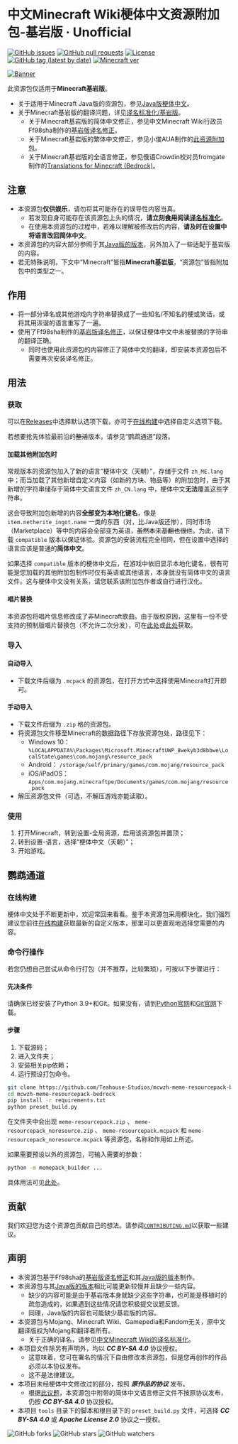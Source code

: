 # 中文Minecraft Wiki梗体中文资源附加包-基岩版 · Unofficial

[![GitHub issues](https://img.shields.io/github/issues/Teahouse-Studios/mcwzh-meme-resourcepack-bedrock?logo=github&style=flat-square)](https://github.com/Teahouse-Studios/mcwzh-meme-resourcepack-bedrock/issues)    [![GitHub pull requests](https://img.shields.io/github/issues-pr/Teahouse-Studios/mcwzh-meme-resourcepack-bedrock?logo=github&style=flat-square)](https://github.com/Teahouse-Studios/mcwzh-meme-resourcepack-bedrock/pulls)    [![License](https://img.shields.io/static/v1?label=License&message=CC%20BY-SA%204.0&color=db2331&style=flat-square&logo=creative%20commons)](https://creativecommons.org/licenses/by-sa/4.0/)    [![GitHub tag (latest by date)](https://img.shields.io/github/v/tag/Teahouse-Studios/mcwzh-meme-resourcepack-bedrock?label=latest%20version&style=flat-square)](https://github.com/Teahouse-Studios/mcwzh-meme-resourcepack-bedrock/releases)    [![Minecraft ver](https://img.shields.io/static/v1?label=Minecraft%20version&message=1.0.4%2B&color=db2331&style=flat-square&logo=)](https://minecraft.net)

[![Banner](https://github.com/Teahouse-Studios/mcwzh-meme-resourcepack/blob/master/materials/zh_meme_banner.png?raw=true)](https://www.mcbbs.net/thread-1005191-1-1.html)

此资源包仅适用于**Minecraft基岩版**。

* 关于适用于Minecraft Java版的资源包，参见[Java版梗体中文](https://github.com/Teahouse-Studios/mcwzh-meme-resourcepack)。
* 关于Minecraft基岩版的翻译问题，详见[译名标准化/基岩版](https://minecraft-zh.gamepedia.com/MCW:译名标准化/基岩版)。
  * 关于Minecraft基岩版的简体中文修正，参见中文Minecraft Wiki行政员Ff98sha制作的[基岩版译名修正](https://github.com/ff98sha/mclangcn)。
  * 关于Minecraft基岩版的繁体中文修正，参见小俊AUA制作的[此资源附加包](https://forum.gamer.com.tw/C.php?bsn=18673&snA=183269)。
  * 关于Minecraft基岩版的全语言修正，参见俄语Crowdin校对员fromgate制作的[Translations for Minecraft (Bedrock)](https://www.curseforge.com/minecraft/mc-addons/translations-for-minecraft)。

## 注意

* 本资源包**仅供娱乐**，请勿将其可能存在的误导性内容当真。
  * 若发现自身可能存在该资源包上头的情况，**请立刻~~食用~~阅读[译名标准化](https://minecraft.fandom.com/zh/wiki/MCW:译名标准化)**。
  * 在使用本资源包的过程中，若难以理解被修改后的内容，**请及时在设置中将语言改回简体中文**。
* 本资源包的内容大部分参照于其[Java版的版本](https://github.com/Teahouse-Studios/mcwzh-meme-resourcepack)，另外加入了一些适配于基岩版的内容。
* 若无特殊说明，下文中“Minecraft”皆指**Minecraft基岩版**，“资源包”皆指附加包中的类型之一。

## 作用

* 将一部分译名或其他游戏内字符串替换成了一些知名/不知名的梗或笑话，或将其用诙谐的语言重写了一遍。
* 使用了Ff98sha制作的[基岩版译名修正](https://github.com/ff98sha/mclangcn)，以保证梗体中文中未被替换的字符串的翻译正确。
  * 同时也使用此资源包的内容修正了简体中文的翻译，即安装本资源包后不需要再次安装译名修正。

## 用法

### 获取

可以在[Releases](https://github.com/Teahouse-Studios/mcwzh-meme-resourcepack-bedrock/releases)中选择默认选项下载，亦可于[在线构建](https://dl.meme.teahou.se/)中选择自定义选项下载。

若想要抢先体验最前沿的~~整活~~版本，请参见“鹦鹉通道”段落。

#### 加载其他附加包时

常规版本的资源包加入了新的语言“梗体中文（天朝）”，存储于文件 `zh_ME.lang` 中；而当加载了其他新增自定义内容（如新的方块、物品等）的附加包时，由于其新增的字符串储存于简体中文语言文件 `zh_CN.lang` 中，梗体中文**无法**覆盖这些字符串。

这会导致附加包新增的内容**全部变为本地化键名**，像是 `item.netherite_ingot.name` 一类的东西（对，比Java版还惨），同时市场（Marketplace）等中的内容会全部变为英语，~~虽然本来基翻也很烂~~。为此，请下载 `compatible` 版本以保证体验。资源包的安装流程完全相同，但在设置中选择的语言应该是普通的**简体中文**。

如果选择 `compatible` 版本的梗体中文后，在游戏中依旧显示本地化键名，很有可能是您加载的其他附加包制作时仅有英语或其他语言，本身就没有简体中文的语言文件。这与梗体中文没有关系，请您联系该附加包作者或自行进行汉化。

#### 唱片替换

本资源包将唱片信息修改成了非Minecraft歌曲。由于版权原因，这里有一份不受支持的预制版唱片替换包（不允许二次分发），可在[此处](https://files.lakejason0.ml/images/0/02/Meme_resourcepack_records.mcpack)或[此处](https://dianliang-oss-1301161188.cos.ap-shanghai.myqcloud.com/zh-meme-respack/Meme_resourcepack_records.mcpack)获取。

### 导入

#### 自动导入

* 下载文件后缀为 `.mcpack` 的资源包，在打开方式中选择使用Minecraft打开即可。

#### 手动导入

* 下载文件后缀为 `.zip` 格的资源包。
* 将资源包文件移至Minecraft的数据路径下存放资源包处，路径见下：
  * Windows 10： `%LOCALAPPDATA%\Packages\Microsoft.MinecraftUWP_8wekyb3d8bbwe\LocalState\games\com.mojang\resource_pack`
  * Android： `/storage/self/primary/games/com.mojang/resource_pack`
  * iOS/iPadOS： `Apps/com.mojang.minecraftpe/Documents/games/com.mojang/resource_pack`
* 解压资源包文件（可选，不解压游戏亦能读取）。

### 使用

1. 打开Minecraft，转到设置-全局资源，启用该资源包并置顶；
2. 转到设置-语言，选择“梗体中文（天朝）”；
3. 开始游戏。

## 鹦鹉通道

### 在线构建

梗体中文处于不断更新中，欢迎常回来看看。鉴于本资源包采用模块化，我们强烈建议您前往[在线构建](https://dl.meme.teahou.se/)获取最新的自定义版本，那里可以更直观地选择您需要的内容。

### 命令行操作

若您仍想自己尝试从命令行打包（并不推荐，比较繁琐），可按以下步骤进行：

#### 先决条件

请确保已经安装了Python 3.9+和Git。如果没有，请到[Python官网](https://www.python.org)和[Git官网](https://www.git-scm.com)下载。

#### 步骤

1. 下载源码；
2. 进入文件夹；
3. 安装相关pip依赖；
4. 运行预设打包命令。

``` sh
git clone https://github.com/Teahouse-Studios/mcwzh-meme-resourcepack-bedrock.git
cd mcwzh-meme-resourcepack-bedrock
pip install -r requirements.txt
python preset_build.py
```

在文件夹中会出现 `meme-resourcepack.zip` 、 `meme-resourcepack_noresource.zip` 、 `meme-resourcepack.mcpack` 和 `meme-resourcepack_noresource.mcpack` 等资源包，名称和作用如上所述。

如果需要预设以外的资源包，可输入需要的参数：

``` bash
python -m memepack_builder ...
```

具体用法可见[此处](https://github.com/Teahouse-Studios/memepack-builder/blob/main/doc/CLI_Manual.zh-hans.md)。

## 贡献

我们欢迎您为这个资源包贡献自己的想法。请参阅[`CONTRIBUTING.md`](./CONTRIBUTING.md)以获取一些建议。

## 声明

* 本资源包基于Ff98sha的[基岩版译名修正](https://github.com/ff98sha/mclangcn)和其[Java版的版本](https://github.com/Teahouse-Studios/mcwzh-meme-resourcepack)制作。
* 本资源包与其[Java版的版本](https://github.com/Teahouse-Studios/mcwzh-meme-resourcepack)相比可能更新较慢并且缺少一些内容。
  * 缺少的内容可能是由于基岩版本身就缺少这些字符串，也可能是移植时的疏忽造成的，如果遇到这些情况请您积极提交议题反馈。
  * 同理，Java版的内容也可能缺少基岩版的内容。
* 本资源包与Mojang、Minecraft Wiki、Gamepedia和Fandom无关，原中文翻译版权为Mojang和翻译者所有。
  * 关于正确的译名，请参见[中文Minecraft Wiki的译名标准化](https://minecraft-zh.gamepedia.com/MCW:译名标准化)。
* 本项目文件除另有声明外，均以 ***CC BY-SA 4.0*** 协议授权。
  * 这意味着，您可在署名的情况下自由修改本资源包，但是您再创作的作品必须以本协议发布。
  * 这不是法律建议。
* 本项目未经梗体中文修改过的部分，按照 ***原作品的协议*** 发布。
  * 根据[此议题](https://github.com/Teahouse-Studios/mcwzh-meme-resourcepack-bedrock/issues/11)，本资源包中附带的简体中文语言修正文件不按原协议发布，仍按 ***CC BY-SA 4.0*** 协议授权。
* 本项目 `tools` 目录下的脚本和根目录下的 `preset_build.py` 文件，可选择 ***CC BY-SA 4.0*** 或 ***Apache License 2.0*** 协议之一授权。

![GitHub forks](https://img.shields.io/github/forks/Teahouse-Studios/mcwzh-meme-resourcepack-bedrock?style=social)    ![GitHub stars](https://img.shields.io/github/stars/Teahouse-Studios/mcwzh-meme-resourcepack-bedrock?style=social)    ![GitHub watchers](https://img.shields.io/github/watchers/Teahouse-Studios/mcwzh-meme-resourcepack-bedrock?style=social)
